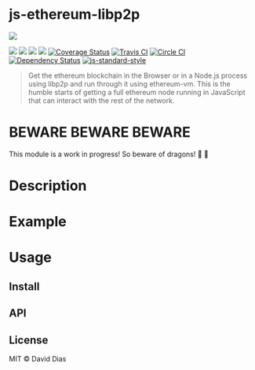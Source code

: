 js-ethereum-libp2p
==================

![](https://github.com/diasdavid/js-ethereum-libp2p/blob/master/img/banner.png?raw=true)

[![](https://img.shields.io/badge/made%20by-Protocol%20Labs-blue.svg?style=flat-square)](http://ipn.io)
[![](https://img.shields.io/badge/project-IPFS-blue.svg?style=flat-square)](http://ipfs.io/)
[![](https://img.shields.io/badge/freenode-%23ipfs-blue.svg?style=flat-square)](http://webchat.freenode.net/?channels=%23ipfs)
[![](https://img.shields.io/badge/freenode-%23ethereumjs-blue.svg?style=flat-square)](http://webchat.freenode.net/?channels=%23ethereumjs)
[![Coverage Status](https://coveralls.io/repos/github/diasdavid/js-ethereum-libp2p/badge.svg?branch=master)](https://coveralls.io/github/diasdavid/js-ethereum-libp2p?branch=master)
[![Travis CI](https://travis-ci.org/diasdavid/js-ethereum-libp2p.svg?branch=master)](https://travis-ci.org/diasdavid/js-ethereum-libp2p)
[![Circle CI](https://circleci.com/gh/diasdavid/js-ethereum-libp2p.svg?style=svg)](https://circleci.com/gh/diasdavid/js-ethereum-libp2p)
[![Dependency Status](https://david-dm.org/diasdavid/js-ethereum-libp2p.svg?style=flat-square)](https://david-dm.org/diasdavid/js-ethereum-libp2p)
[![js-standard-style](https://img.shields.io/badge/code%20style-standard-brightgreen.svg?style=flat-square)](https://github.com/feross/standard)

> Get the ethereum blockchain in the Browser or in a Node.js process using libp2p and run through it using ethereum-vm. This is the humble starts of getting a full ethereum node running in JavaScript that can interact with the rest of the network.

# BEWARE BEWARE BEWARE

This module is a work in progress! So beware of dragons! 🐲 🐉

# Description

# Example

# Usage

## Install

## API

## License

MIT © David Dias
